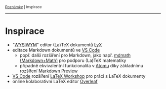 <sub>[Poznámky](../README.md)
| Inspirace
<sub>

---

# Inspirace

- "[WYSIWYM](https://en.wikipedia.org/wiki/WYSIWYM)" editor (La)TeX dokumentů
    [LyX](https://www.lyx.org/)
- editace Markdown dokumentů ve [VS Code]
    - popř. další rozšíření pro Markdown, jako např. [mdmath (Markdown+Math)](
        https://marketplace.visualstudio.com/items?itemName=goessner.mdmath) pro
        podporu (La)TeX matematiky
    - případně ekvivalentní funkcionalita v [Atomu](
        ../moznosti-provedeni/rozsireni-atom.md) díky základnímu rozšíření
        [Markdown Preview](
        ../moznosti-provedeni/rozsireni-atom.md#markdown-preview)
- [VS Code] rozšíření [LaTeX Workshop](
    https://marketplace.visualstudio.com/items?itemName=James-Yu.latex-workshop)
    pro práci s LaTeX dokumenty
- online kolaborativní LaTeX editor [Overleaf](https://www.overleaf.com)

[VS Code]: ../moznosti-provedeni/rozsireni-vscode.md
